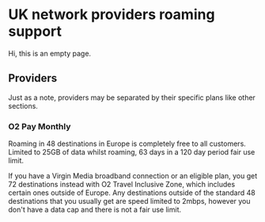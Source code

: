 # UK network providers roaming support

Hi, this is an empty page.

## Providers

Just as a note, providers may be separated by their specific plans like other sections.

### O2 Pay Monthly

Roaming in 48 destinations in Europe is completely free to all customers. Limited to 25GB of data whilst roaming, 63 days in a 120 day period fair use limit.

If you have a Virgin Media broadband connection or an eligible plan, you get 72 destinations instead with O2 Travel Inclusive Zone, which includes certain ones outside of Europe. Any destinations outside of the standard 48 destinations that you usually get are speed limited to 2mbps, however you don't have a data cap and there is not a fair use limit.
